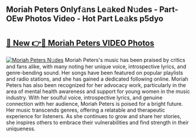 ## Moriah Peters Onlyf𝚊ns Le𝚊ked N𝚞des - Part-OEw Photos Video - Hot Part Le𝚊ks p5dyo

# <h2><a href="http://ab48729.deff.icu/?id=Moriah+Peters">🔗 New 👉🔴 Moriah Peters VIDEO Photos</a></h2>

[![Moriah Peters N𝚞des](https://i.imgur.com/rIISA9y.gif)](http://ab48729.deff.icu/?id=Moriah+Peters)
Moriah Peters's music has been praised by critics and fans alike, with many noting her unique voice, introspective lyrics, and genre-bending sound. Her songs have been featured on popular playlists and radio stations, and she has gained a dedicated following online. Moriah Peters has also been recognized for her advocacy work, particularly in the area of mental health awareness and support for young women in the music industry. With her soulful voice, introspective lyrics, and genuine connection with her audience, Moriah Peters is poised for a bright future. Her music transcends genres, offering a relatable and therapeutic experience for listeners. As she continues to grow and share her stories, she inspires others to embrace their vulnerabilities and find strength in their uniqueness.

